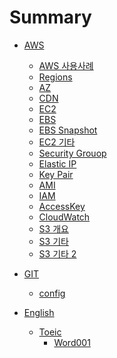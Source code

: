 # Summary

- [AWS]()
    - [AWS 사용사례](./AWS/WhatAWSCanDO.md)
    - [Regions](./AWS/region.md)
    - [AZ](./AWS/AZ.md)
    - [CDN](./AWS/CDN.md)
    - [EC2](./AWS/ec2.md)
    - [EBS](./AWS/EBS.md)
    - [EBS Snapshot](./AWS/EBS_SNAPSHOT.md)
    - [EC2 기타](./AWS/ec2_etc.md)
    - [Security Grouop](./AWS/Security_Group.md)
    - [Elastic IP](./AWS/Elastic_IP.md)
    - [Key Pair](./AWS/Key_Pair.md)
    - [AMI](./AWS/AMI.md)
    - [IAM](./AWS/IAM.md)
    - [AccessKey](./AWS/AccessKey.md)
    - [CloudWatch](./AWS/CloudWatch.md)
    - [S3 개요](./AWS/S3.md)
    - [S3 기타](./AWS/S3_02.md)
    - [S3 기타 2](./AWS/S3_03.md)

- [GIT]()
    - [config](./GIT/config/config.md)

- [English]()
    - [Toeic]()
        - [Word001](./English/Toeic/word001.md)
